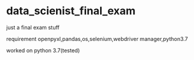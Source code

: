 # data_scienist_final_exam
just a final exam stuff

requirement openpyxl,pandas,os,selenium,webdriver manager,python3.7

worked on python 3.7(tested)

